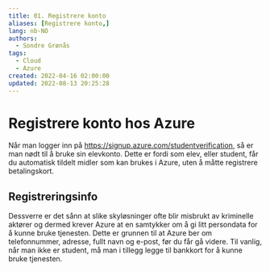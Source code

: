 ```yaml
---
title: 01. Registrere konto
aliases: [Registrere konto,]
lang: nb-NO
authors:
  - Sondre Grønås
tags:
  - Cloud
  - Azure
created: 2022-04-16 02:00:00
updated: 2022-08-13 20:25:28
---
```

# Registrere konto hos Azure
Når man logger inn på https://signup.azure.com/studentverification, så er man nødt til å bruke sin elevkonto. Dette er fordi som elev, eller student, får du automatisk tildelt midler som kan brukes i Azure, uten å måtte registrere betalingskort.

## Registreringsinfo
Dessverre er det sånn at slike skyløsninger ofte blir misbrukt av kriminelle aktører og dermed krever Azure at en samtykker om å gi litt persondata for å kunne bruke tjenesten. Dette er grunnen til at Azure ber om telefonnummer, adresse, fullt navn og e-post, før du får gå videre. Til vanlig, når man ikke er student, må man i tillegg legge til bankkort for å kunne bruke tjenesten.